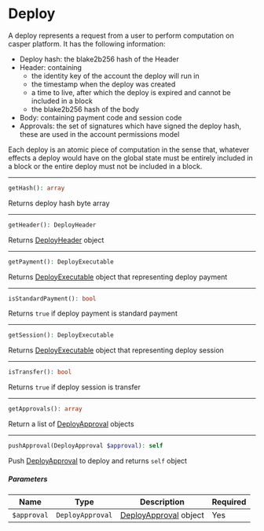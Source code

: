 # Deploy

A deploy represents a request from a user to perform computation on casper platform. It has the following information:

- Deploy hash: the blake2b256 hash of the Header
- Header: containing
  - the identity key of the account the deploy will run in
  - the timestamp when the deploy was created
  - a time to live, after which the deploy is expired and cannot be included in a block
  - the blake2b256 hash of the body
- Body: containing payment code and session code
- Approvals: the set of signatures which have signed the deploy hash, these are used in the account permissions model

Each deploy is an atomic piece of computation in the sense that, whatever effects a deploy would have on the global state must be entirely included in a block or the entire deploy must not be included in a block.

---
```php
getHash(): array
```
Returns deploy hash byte array

---
```php
getHeader(): DeployHeader
```
Returns [DeployHeader](DeployHeader.md) object

---
```php
getPayment(): DeployExecutable
```
Returns [DeployExecutable](DeployExecutable.md) object that representing deploy payment

---
```php
isStandardPayment(): bool
```
Returns `true` if deploy payment is standard payment

---
```php
getSession(): DeployExecutable
```
Returns [DeployExecutable](DeployExecutable.md) object that representing deploy session

---
```php
isTransfer(): bool
```
Returns `true` if deploy session is transfer

---
```php
getApprovals(): array
```
Return a list of [DeployApproval](DeployApproval.md) objects

---
```php
pushApproval(DeployApproval $approval): self
```
Push [DeployApproval](DeployApproval.md) to deploy and returns `self` object
##### Parameters

| Name | Type | Description | Required |
|---|---|---|---|
| `$approval`| `DeployApproval` | [DeployApproval](DeployApproval.md) object | Yes |
